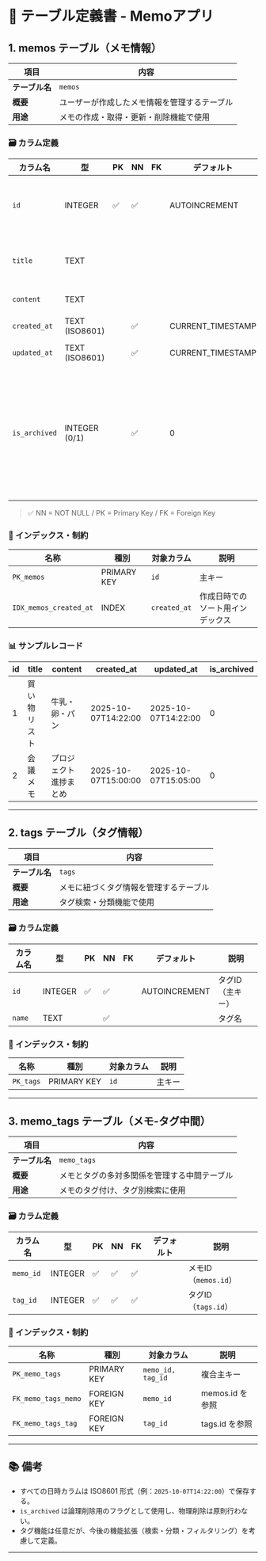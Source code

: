 # 📘 テーブル定義書 - Memoアプリ

## 1. memos テーブル（メモ情報）

| 項目 | 内容 |
|------|------|
| **テーブル名** | `memos` |
| **概要** | ユーザーが作成したメモ情報を管理するテーブル |
| **用途** | メモの作成・取得・更新・削除機能で使用 |

### 🗃️ カラム定義

| カラム名 | 型 | PK | NN | FK | デフォルト | 説明 |
|----------|----|----|----|----|------------|------|
| `id` | INTEGER | ✅ | ✅ |  | AUTOINCREMENT | メモID（主キー） |
| `title` | TEXT |  |  |  |  | メモのタイトル |
| `content` | TEXT |  |  |  |  | メモ本文 |
| `created_at` | TEXT (ISO8601) |  | ✅ |  | CURRENT_TIMESTAMP | 作成日時 |
| `updated_at` | TEXT (ISO8601) |  | ✅ |  | CURRENT_TIMESTAMP | 更新日時 |
| `is_archived` | INTEGER (0/1) |  | ✅ |  | 0 | アーカイブフラグ（0:通常, 1:アーカイブ） |

> ✅ NN = NOT NULL / PK = Primary Key / FK = Foreign Key

### 🔗 インデックス・制約

| 名称 | 種別 | 対象カラム | 説明 |
|------|------|--------------|------|
| `PK_memos` | PRIMARY KEY | `id` | 主キー |
| `IDX_memos_created_at` | INDEX | `created_at` | 作成日時でのソート用インデックス |

### 📊 サンプルレコード

| id | title | content | created_at | updated_at | is_archived |
|----|-------|---------|-------------|-------------|--------------|
| 1 | 買い物リスト | 牛乳・卵・パン | 2025-10-07T14:22:00 | 2025-10-07T14:22:00 | 0 |
| 2 | 会議メモ | プロジェクト進捗まとめ | 2025-10-07T15:00:00 | 2025-10-07T15:05:00 | 0 |

---

## 2. tags テーブル（タグ情報）

| 項目 | 内容 |
|------|------|
| **テーブル名** | `tags` |
| **概要** | メモに紐づくタグ情報を管理するテーブル |
| **用途** | タグ検索・分類機能で使用 |

### 🗃️ カラム定義

| カラム名 | 型 | PK | NN | FK | デフォルト | 説明 |
|----------|----|----|----|----|------------|------|
| `id` | INTEGER | ✅ | ✅ |  | AUTOINCREMENT | タグID（主キー） |
| `name` | TEXT |  | ✅ |  |  | タグ名 |

### 🔗 インデックス・制約

| 名称 | 種別 | 対象カラム | 説明 |
|------|------|--------------|------|
| `PK_tags` | PRIMARY KEY | `id` | 主キー |

---

## 3. memo_tags テーブル（メモ-タグ中間）

| 項目 | 内容 |
|------|------|
| **テーブル名** | `memo_tags` |
| **概要** | メモとタグの多対多関係を管理する中間テーブル |
| **用途** | メモのタグ付け、タグ別検索に使用 |

### 🗃️ カラム定義

| カラム名 | 型 | PK | NN | FK | デフォルト | 説明 |
|----------|----|----|----|----|------------|------|
| `memo_id` | INTEGER | ✅ | ✅ | ✅ |  | メモID（`memos.id`） |
| `tag_id` | INTEGER | ✅ | ✅ | ✅ |  | タグID（`tags.id`） |

### 🔗 インデックス・制約

| 名称 | 種別 | 対象カラム | 説明 |
|------|------|--------------|------|
| `PK_memo_tags` | PRIMARY KEY | `memo_id, tag_id` | 複合主キー |
| `FK_memo_tags_memo` | FOREIGN KEY | `memo_id` | memos.id を参照 |
| `FK_memo_tags_tag` | FOREIGN KEY | `tag_id` | tags.id を参照 |

---

## 📚 備考

- すべての日時カラムは ISO8601 形式（例：`2025-10-07T14:22:00`）で保存する。
- `is_archived` は論理削除用のフラグとして使用し、物理削除は原則行わない。
- タグ機能は任意だが、今後の機能拡張（検索・分類・フィルタリング）を考慮して定義。

---
